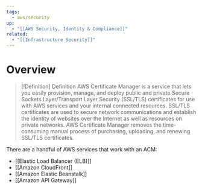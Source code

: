 ```yaml
---
tags:
  - aws/security
up:
  - "[[AWS Security, Identity & Compliance]]"
related:
  - "[[Infrastructure Security]]"
---
```

# Overview

>[!Definition] Definition
AWS Certificate Manager is a service that lets you easily provision, manage, and deploy public and private Secure Sockets Layer/Transport Layer Security (SSL/TLS) certificates for use with AWS services and your internal connected resources. SSL/TLS certificates are used to secure network communications and establish the identity of websites over the Internet as well as resources on private networks. AWS Certificate Manager removes the time-consuming manual process of purchasing, uploading, and renewing SSL/TLS certificates.

There are a handful of AWS services that work with an ACM: 

- [[Elastic Load Balancer (ELB)]]
- [[Amazon CloudFront]]
- [[Amazon Elastic Beanstalk]]
- [[Amazon API Gateway]]
